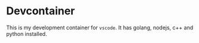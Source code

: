 # Devcontainer

This is my development container for `vscode`. It has golang, nodejs, c++ and python installed.